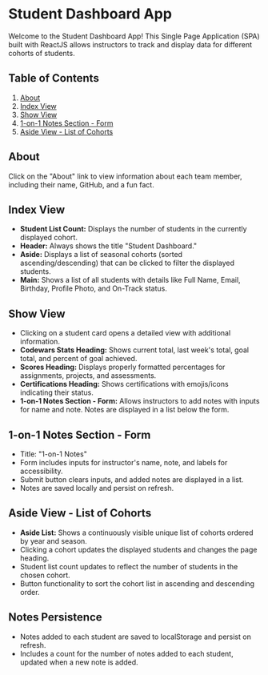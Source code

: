 # Student Dashboard App

Welcome to the Student Dashboard App! This Single Page Application (SPA) built with ReactJS allows instructors to track and display data for different cohorts of students.

## Table of Contents
1. [About](#about)
2. [Index View](#index-view)
3. [Show View](#show-view)
4. [1-on-1 Notes Section - Form](#1-on-1-notes-section---form)
5. [Aside View - List of Cohorts](#aside-view---list-of-cohorts)

## About
Click on the "About" link to view information about each team member, including their name, GitHub, and a fun fact.

## Index View
- **Student List Count:** Displays the number of students in the currently displayed cohort.
- **Header:** Always shows the title "Student Dashboard."
- **Aside:** Displays a list of seasonal cohorts (sorted ascending/descending) that can be clicked to filter the displayed students.
- **Main:** Shows a list of all students with details like Full Name, Email, Birthday, Profile Photo, and On-Track status.

## Show View
- Clicking on a student card opens a detailed view with additional information.
- **Codewars Stats Heading:** Shows current total, last week's total, goal total, and percent of goal achieved.
- **Scores Heading:** Displays properly formatted percentages for assignments, projects, and assessments.
- **Certifications Heading:** Shows certifications with emojis/icons indicating their status.
- **1-on-1 Notes Section - Form:** Allows instructors to add notes with inputs for name and note. Notes are displayed in a list below the form.

## 1-on-1 Notes Section - Form
- Title: "1-on-1 Notes"
- Form includes inputs for instructor's name, note, and labels for accessibility.
- Submit button clears inputs, and added notes are displayed in a list.
- Notes are saved locally and persist on refresh.

## Aside View - List of Cohorts
- **Aside List:** Shows a continuously visible unique list of cohorts ordered by year and season.
- Clicking a cohort updates the displayed students and changes the page heading.
- Student list count updates to reflect the number of students in the chosen cohort.
- Button functionality to sort the cohort list in ascending and descending order.

## Notes Persistence
- Notes added to each student are saved to localStorage and persist on refresh.
- Includes a count for the number of notes added to each student, updated when a new note is added.